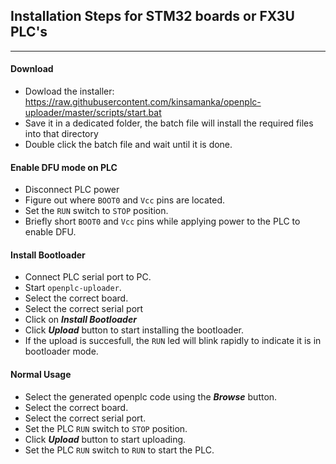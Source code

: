 ## Installation Steps for  STM32 boards or FX3U PLC's

------------

#### Download
- Dowload the installer: https://raw.githubusercontent.com/kinsamanka/openplc-uploader/master/scripts/start.bat
- Save it in a dedicated folder, the batch file will install the required files into that directory
- Double click the batch file and wait until it is done.

#### Enable DFU mode on PLC
- Disconnect PLC power
- Figure out where `BOOT0` and `Vcc` pins are located.
- Set the `RUN` switch to  `STOP` position.
- Briefly short `BOOT0` and `Vcc` pins while applying power to the PLC to enable DFU.

#### Install Bootloader
- Connect PLC serial port to PC.
- Start `openplc-uploader`.
- Select the correct board.
- Select the correct serial port
- Click on ***Install Bootloader***
- Click ***Upload*** button to start installing the bootloader.
- If the upload is succesfull, the `RUN` led will blink rapidly to indicate it is in bootloader mode.

#### Normal Usage
- Select the generated openplc code using the ***Browse*** button.
- Select the correct board.
- Select the correct serial port.
- Set the PLC `RUN` switch to `STOP` position.
- Click ***Upload*** button to start uploading.
- Set the PLC `RUN` switch to `RUN` to start the PLC.
